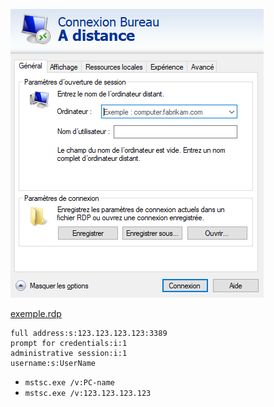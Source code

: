 ![Bureau à distance](/note/assets/images/mstsc_chkerNhIfd.png)

[exemple.rdp](https://github.com/Altherneum/.github/blob/main/note/assets/exemple.rdp)

```
full address:s:123.123.123.123:3389
prompt for credentials:i:1 
administrative session:i:1
username:s:UserName
```

- `mstsc.exe /v:PC-name`
- `mstsc.exe /v:123.123.123.123`